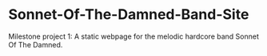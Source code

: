 # Sonnet-Of-The-Damned-Band-Site
Milestone project 1: A static webpage for the melodic hardcore band Sonnet Of The Damned. 
